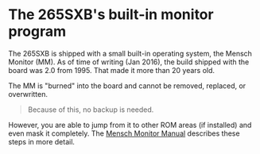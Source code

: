 # The 265SXB's built-in monitor program

The 265SXB is shipped with a small built-in operating system, the Mensch Monitor
(MM). As of time of writing (Jan 2016), the build shipped with the board was
2.0 from 1995. That made it more than 20 years old.

The MM is "burned" into the board and cannot be removed, replaced, or
overwritten. 

> Because of this, no backup is needed. 

However, you are able to jump from it to other ROM areas (if installed) and even
mask it completely. The [Mensch Monitor
Manual](http://www.westerndesigncenter.com/Wdc/documentation/265monrom.pdf)
describes these steps in more detail.


